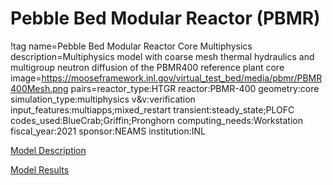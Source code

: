 # Pebble Bed Modular Reactor (PBMR)

!tag name=Pebble Bed Modular Reactor Core Multiphysics
     description=Multiphysics model with coarse mesh thermal hydraulics and multigroup neutron diffusion of the PBMR400 reference plant core
     image=https://mooseframework.inl.gov/virtual_test_bed/media/pbmr/PBMR400Mesh.png
     pairs=reactor_type:HTGR
                       reactor:PBMR-400
                       geometry:core
                       simulation_type:multiphysics
                       v&v:verification
                       input_features:multiapps;mixed_restart
                       transient:steady_state;PLOFC
                       codes_used:BlueCrab;Griffin;Pronghorn
                       computing_needs:Workstation
                       fiscal_year:2021
                       sponsor:NEAMS
                       institution:INL

[Model Description](pbmr/model_description.md)

[Model Results](pbmr/model_results.md)
